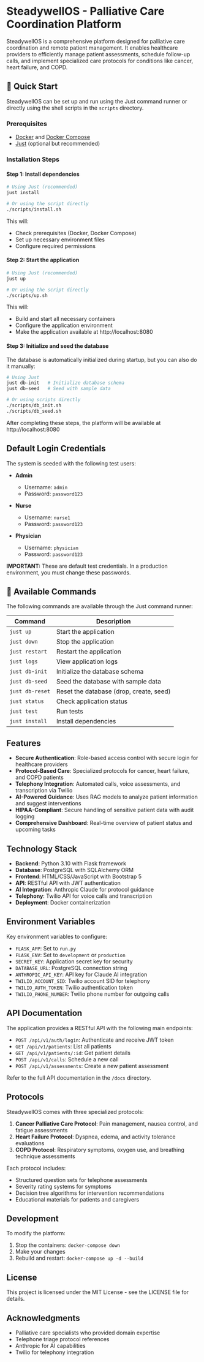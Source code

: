 # SteadywellOS - Palliative Care Coordination Platform

SteadywellOS is a comprehensive platform designed for palliative care coordination and remote patient management. It enables healthcare providers to efficiently manage patient assessments, schedule follow-up calls, and implement specialized care protocols for conditions like cancer, heart failure, and COPD.

## 🚀 Quick Start

SteadywellOS can be set up and run using the Just command runner or directly using the shell scripts in the `scripts` directory.

### Prerequisites

- [Docker](https://docs.docker.com/get-docker/) and [Docker Compose](https://docs.docker.com/compose/install/)
- [Just](https://github.com/casey/just#installation) (optional but recommended)

### Installation Steps

#### Step 1: Install dependencies

```bash
# Using Just (recommended)
just install

# Or using the script directly
./scripts/install.sh
```

This will:
- Check prerequisites (Docker, Docker Compose)
- Set up necessary environment files
- Configure required permissions

#### Step 2: Start the application

```bash
# Using Just (recommended)
just up

# Or using the script directly
./scripts/up.sh
```

This will:
- Build and start all necessary containers
- Configure the application environment
- Make the application available at http://localhost:8080

#### Step 3: Initialize and seed the database

The database is automatically initialized during startup, but you can also do it manually:

```bash
# Using Just
just db-init   # Initialize database schema
just db-seed   # Seed with sample data

# Or using scripts directly
./scripts/db_init.sh
./scripts/db_seed.sh
```

After completing these steps, the platform will be available at http://localhost:8080

## Default Login Credentials

The system is seeded with the following test users:

- **Admin**
  - Username: `admin`
  - Password: `password123`

- **Nurse**
  - Username: `nurse1`
  - Password: `password123`

- **Physician**
  - Username: `physician`
  - Password: `password123`

**IMPORTANT:** These are default test credentials. In a production environment, you must change these passwords.

## 🧰 Available Commands

The following commands are available through the Just command runner:

| Command | Description |
|---------|-------------|
| `just up` | Start the application |
| `just down` | Stop the application |
| `just restart` | Restart the application |
| `just logs` | View application logs |
| `just db-init` | Initialize the database schema |
| `just db-seed` | Seed the database with sample data |
| `just db-reset` | Reset the database (drop, create, seed) |
| `just status` | Check application status |
| `just test` | Run tests |
| `just install` | Install dependencies |

## Features

- **Secure Authentication**: Role-based access control with secure login for healthcare providers
- **Protocol-Based Care**: Specialized protocols for cancer, heart failure, and COPD patients
- **Telephony Integration**: Automated calls, voice assessments, and transcription via Twilio
- **AI-Powered Guidance**: Uses RAG models to analyze patient information and suggest interventions
- **HIPAA-Compliant**: Secure handling of sensitive patient data with audit logging
- **Comprehensive Dashboard**: Real-time overview of patient status and upcoming tasks

## Technology Stack

- **Backend**: Python 3.10 with Flask framework
- **Database**: PostgreSQL with SQLAlchemy ORM
- **Frontend**: HTML/CSS/JavaScript with Bootstrap 5
- **API**: RESTful API with JWT authentication
- **AI Integration**: Anthropic Claude for protocol guidance
- **Telephony**: Twilio API for voice calls and transcription
- **Deployment**: Docker containerization

## Environment Variables

Key environment variables to configure:

- `FLASK_APP`: Set to `run.py`
- `FLASK_ENV`: Set to `development` or `production`
- `SECRET_KEY`: Application secret key for security
- `DATABASE_URL`: PostgreSQL connection string
- `ANTHROPIC_API_KEY`: API key for Claude AI integration
- `TWILIO_ACCOUNT_SID`: Twilio account SID for telephony
- `TWILIO_AUTH_TOKEN`: Twilio authentication token
- `TWILIO_PHONE_NUMBER`: Twilio phone number for outgoing calls

## API Documentation

The application provides a RESTful API with the following main endpoints:

- `POST /api/v1/auth/login`: Authenticate and receive JWT token
- `GET /api/v1/patients`: List all patients
- `GET /api/v1/patients/:id`: Get patient details
- `POST /api/v1/calls`: Schedule a new call
- `POST /api/v1/assessments`: Create a new patient assessment

Refer to the full API documentation in the `/docs` directory.

## Protocols

SteadywellOS comes with three specialized protocols:

1. **Cancer Palliative Care Protocol**: Pain management, nausea control, and fatigue assessments
2. **Heart Failure Protocol**: Dyspnea, edema, and activity tolerance evaluations
3. **COPD Protocol**: Respiratory symptoms, oxygen use, and breathing technique assessments

Each protocol includes:
- Structured question sets for telephone assessments
- Severity rating systems for symptoms
- Decision tree algorithms for intervention recommendations
- Educational materials for patients and caregivers

## Development

To modify the platform:

1. Stop the containers: `docker-compose down`
2. Make your changes
3. Rebuild and restart: `docker-compose up -d --build`

## License

This project is licensed under the MIT License - see the LICENSE file for details.

## Acknowledgments

- Palliative care specialists who provided domain expertise
- Telephone triage protocol references
- Anthropic for AI capabilities
- Twilio for telephony integration